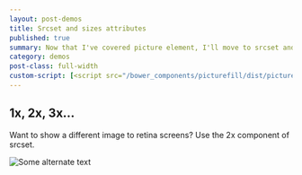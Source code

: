 ```yaml
---
layout: post-demos
title: Srcset and sizes attributes
published: true
summary: Now that I've covered picture element, I'll move to srcset and sizes attributes
category: demos
post-class: full-width
custom-script: [<script src="/bower_components/picturefill/dist/picturefill.min.js" async></script>]
---
```


## 1x, 2x, 3x...
Want to show a different image to retina screens?
Use the 2x component of srcset.

<img src="images/picture-demo/fallback.jpeg"
srcset="/images/picture-demo/400x400.jpeg 1x,
/images/picture-demo/800x800.jpeg 2x"
sizes=""
alt="Some alternate text"
/>
